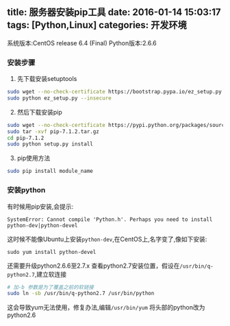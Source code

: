 title: 服务器安装pip工具
date: 2016-01-14 15:03:17
tags: [Python,Linux]
categories: 开发环境
---

系统版本:CentOS release 6.4 (Final)
Python版本:2.6.6

### 安装步骤
1. 先下载安装setuptools
```bash
sudo wget --no-check-certificate https://bootstrap.pypa.io/ez_setup.py
sudo python ez_setup.py --insecure
```
2. 然后下载安装pip
```bash
sudo wget --no-check-certificate https://pypi.python.org/packages/source/p/pip/pip-7.1.2.tar.gz
sudo tar -xvf pip-7.1.2.tar.gz
cd pip-7.1.2
sudo python setup.py install
```

3. pip使用方法
```bash
sudo pip install module_name
```

### 安装python
有时候用pip安装,会提示:
```
SystemError: Cannot compile 'Python.h'. Perhaps you need to install python-dev|python-devel
```
这时候不能像Ubuntu上安装`python-dev`,在CentOS上,名字变了,像如下安装:
```
sudo yum install python-devel
```

还需要升级python2.6.6至2.7.x
查看python2.7安装位置，假设在`/usr/bin/q-python2.7`,建立软连接
```bash
# 加-b 参数是为了覆盖之前的软链接
sudo ln -sb /usr/bin/q-python2.7 /usr/bin/python
```
这会导致yum无法使用，修复办法,编辑`/usr/bin/yum`
将头部的python改为python2.6

